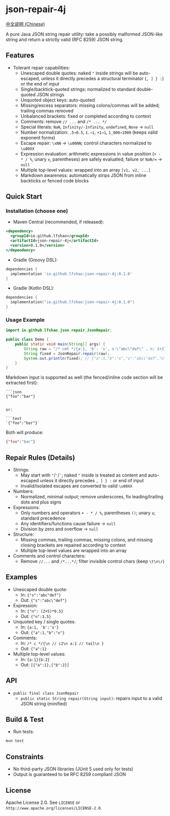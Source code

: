 # json-repair-4j

[中文说明 (Chinese)](README_CN.md)

A pure Java JSON string repair utility: take a possibly malformed JSON-like string and return a strictly valid (RFC 8259) JSON string.

## Features
- Tolerant repair capabilities:
  - Unescaped double quotes: naked `"` inside strings will be auto-escaped, unless it directly precedes a structural terminator (`, ] } :`) or the end of input
  - Single/backtick-quoted strings: normalized to standard double-quoted JSON strings
  - Unquoted object keys: auto-quoted
  - Missing/excess separators: missing colons/commas will be added; trailing commas removed
  - Unbalanced brackets: fixed or completed according to context
  - Comments: remove `// ...` and `/* ... */`
  - Special literals: `NaN`, `Infinity/-Infinity`, `undefined`, `None` → `null`
  - Number normalization: `.5→0.5`, `1.→1`, `+1→1`, `1_000→1000` (keeps valid exponent forms)
  - Escape repair: `\xNN` → `\u00NN`; control characters normalized to `\u00XX`
  - Expression evaluation: arithmetic expressions in value position (`+ - * / %`, unary `±`, parentheses) are safely evaluated; failure or `NaN/∞` → `null`
  - Multiple top-level values: wrapped into an array `[v1, v2, ...]`
  - Markdown awareness: automatically strips JSON from inline backticks or fenced code blocks

## Quick Start

### Installation (choose one)

- Maven Central (recommended, if released):

```xml
<dependency>
  <groupId>io.github.lfshao</groupId>
  <artifactId>json-repair-4j</artifactId>
  <version>0.1.0</version>
</dependency>
```

- Gradle (Groovy DSL):

```groovy
dependencies {
  implementation 'io.github.lfshao:json-repair-4j:0.1.0'
}
```

- Gradle (Kotlin DSL):

```kotlin
dependencies {
  implementation("io.github.lfshao:json-repair-4j:0.1.0")
}
```

### Usage Example

```java
import io.github.lfshao.json.repair.JsonRepair;

public class Demo {
    public static void main(String[] args) {
        String raw = "/* cmt */{a:1, 'b': 'x', s:\"abc\"def\" , n: 1+3}";
        String fixed = JsonRepair.repair(raw);
        System.out.println(fixed); // {"a":1,"b":"x","s":"abc\"def","n":4}
    }
}
```

Markdown input is supported as well (the fenced/inline code section will be extracted first):

```text
```json
{"foo":"bar"}
```
```

or:

```text
`{"foo":"bar"}`
```

Both will produce:

```json
{"foo":"bar"}
```

## Repair Rules (Details)
- Strings:
  - May start with `"`/`'`/`` ` ``; naked `"` inside is treated as content and auto-escaped unless it directly precedes `, ] } :` or end of input
  - Invalid/isolated escapes are converted to valid `\u00XX`
- Numbers:
  - Normalized, minimal output; remove underscores, fix leading/trailing dots and plus signs
- Expressions:
  - Only numbers and operators `+ - * / %`, parentheses `()`; unary `±`; standard precedence
  - Any identifiers/functions cause failure → `null`
  - Division by zero and overflow → `null`
- Structure:
  - Missing commas, trailing commas, missing colons, and missing closing brackets are repaired according to context
  - Multiple top-level values are wrapped into an array
- Comments and control characters:
  - Remove `//...` and `/*...*/`; filter invisible control chars (keep `\t\n\r`)

## Examples
- Unescaped double quote:
  - In: `{"s":"abc"def"}`
  - Out: `{"s":"abc\"def"}`
- Expression:
  - In: `{"n": (2+5)*0.5}`
  - Out: `{"n":3.5}`
- Unquoted key / single quotes:
  - In: `{a:1, 'b':'x'}`
  - Out: `{"a":1,"b":"x"}`
- Comments:
  - In: `/* c */{\n // c2\n a:1 // tail\n }`
  - Out: `{"a":1}`
- Multiple top-level values:
  - In: `{a:1}{b:2}`
  - Out: `[{"a":1},{"b":2}]`

## API
- `public final class JsonRepair`
  - `public static String repair(String input)`: repairs input to a valid JSON string (minified)

## Build & Test
- Run tests:

```bash
mvn test
```

## Constraints
- No third-party JSON libraries (JUnit 5 used only for tests)
- Output is guaranteed to be RFC 8259 compliant JSON

## License
Apache License 2.0. See `LICENSE` or `http://www.apache.org/licenses/LICENSE-2.0`. 